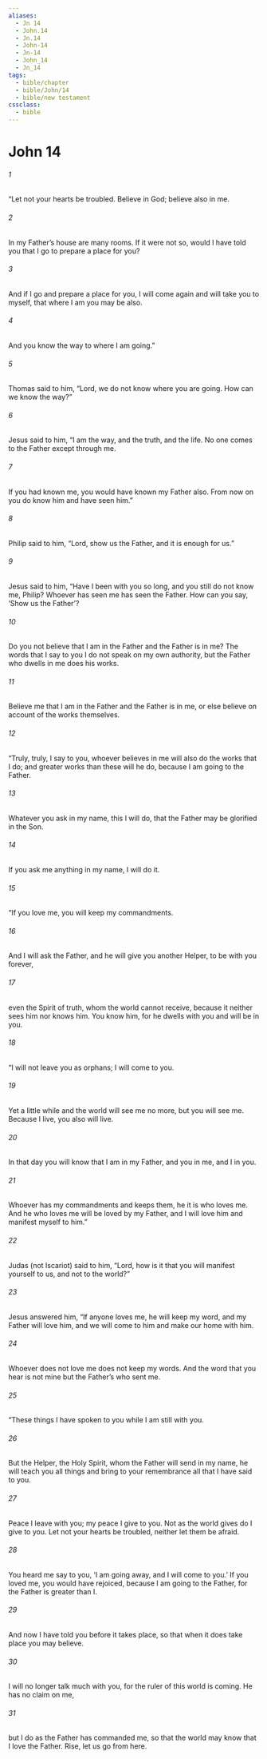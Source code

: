 ```yaml
---
aliases:
  - Jn 14
  - John.14
  - Jn.14
  - John-14
  - Jn-14
  - John_14
  - Jn_14
tags:
  - bible/chapter
  - bible/John/14
  - bible/new testament
cssclass:
  - bible
---
```


# John 14

###### 1
“Let not your hearts be troubled. Believe in God; believe also in me.
###### 2
In my Father’s house are many rooms. If it were not so, would I have told you that I go to prepare a place for you?
###### 3
And if I go and prepare a place for you, I will come again and will take you to myself, that where I am you may be also.
###### 4
And you know the way to where I am going.”
###### 5
Thomas said to him, “Lord, we do not know where you are going. How can we know the way?”
###### 6
Jesus said to him, “I am the way, and the truth, and the life. No one comes to the Father except through me.
###### 7
If you had known me, you would have known my Father also. From now on you do know him and have seen him.”
###### 8
Philip said to him, “Lord, show us the Father, and it is enough for us.”
###### 9
Jesus said to him, “Have I been with you so long, and you still do not know me, Philip? Whoever has seen me has seen the Father. How can you say, ‘Show us the Father’?
###### 10
Do you not believe that I am in the Father and the Father is in me? The words that I say to you I do not speak on my own authority, but the Father who dwells in me does his works.
###### 11
Believe me that I am in the Father and the Father is in me, or else believe on account of the works themselves.
###### 12
“Truly, truly, I say to you, whoever believes in me will also do the works that I do; and greater works than these will he do, because I am going to the Father.
###### 13
Whatever you ask in my name, this I will do, that the Father may be glorified in the Son.
###### 14
If you ask me anything in my name, I will do it.
###### 15
“If you love me, you will keep my commandments.
###### 16
And I will ask the Father, and he will give you another Helper, to be with you forever,
###### 17
even the Spirit of truth, whom the world cannot receive, because it neither sees him nor knows him. You know him, for he dwells with you and will be in you.
###### 18
“I will not leave you as orphans; I will come to you.
###### 19
Yet a little while and the world will see me no more, but you will see me. Because I live, you also will live.
###### 20
In that day you will know that I am in my Father, and you in me, and I in you.
###### 21
Whoever has my commandments and keeps them, he it is who loves me. And he who loves me will be loved by my Father, and I will love him and manifest myself to him.”
###### 22
Judas (not Iscariot) said to him, “Lord, how is it that you will manifest yourself to us, and not to the world?”
###### 23
Jesus answered him, “If anyone loves me, he will keep my word, and my Father will love him, and we will come to him and make our home with him.
###### 24
Whoever does not love me does not keep my words. And the word that you hear is not mine but the Father’s who sent me.
###### 25
“These things I have spoken to you while I am still with you.
###### 26
But the Helper, the Holy Spirit, whom the Father will send in my name, he will teach you all things and bring to your remembrance all that I have said to you.
###### 27
Peace I leave with you; my peace I give to you. Not as the world gives do I give to you. Let not your hearts be troubled, neither let them be afraid.
###### 28
You heard me say to you, ‘I am going away, and I will come to you.’ If you loved me, you would have rejoiced, because I am going to the Father, for the Father is greater than I.
###### 29
And now I have told you before it takes place, so that when it does take place you may believe.
###### 30
I will no longer talk much with you, for the ruler of this world is coming. He has no claim on me,
###### 31
but I do as the Father has commanded me, so that the world may know that I love the Father. Rise, let us go from here.


